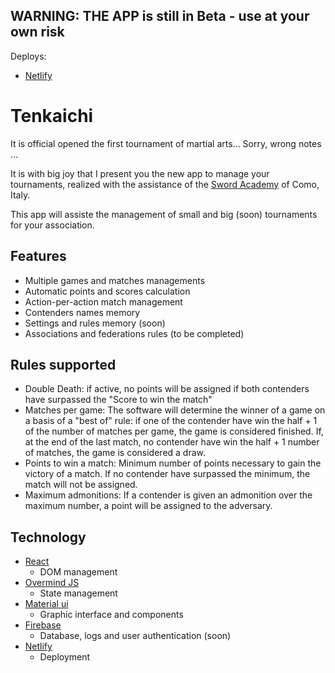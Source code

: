 ## WARNING: THE APP is still in Beta - use at your own risk

Deploys:
- [Netlify](https://elegant-mahavira-401723.netlify.app/)

# Tenkaichi

It is official opened the first tournament of martial arts...
Sorry, wrong notes
...

It is with big joy that I present you the new app to manage your tournaments, realized with the assistance of the [Sword Academy](https://sword.academy) of Como, Italy.

This app will assiste the management of small and big (soon) tournaments for your association.

## Features

- Multiple games and matches managements
- Automatic points and scores calculation
- Action-per-action match management
- Contenders names memory
- Settings and rules memory (soon)
- Associations and federations rules (to be completed)

## Rules supported

- Double Death: if active, no points will be assigned if both contenders have surpassed the "Score to win the match"
- Matches per game: The software will determine the winner of a game on a basis of a "best of" rule: if one of the contender have win the half + 1 of the number of matches per game, the game is considered finished. If, at the end of the last match, no contender have win the half + 1 number of matches, the game is considered a draw.
- Points to win a match: Minimum number of points necessary to gain the victory of a match. If no contender have surpassed the minimum, the match will not be assigned.
- Maximum admonitions: If a contender is given an admonition over the maximum number, a point will be assigned to the adversary.


## Technology

- [React](https://reactjs.org)
  - DOM management
- [Overmind JS](https://overmindjs.org)
  - State management
- [Material ui](https://material-ui.com)
  - Graphic interface and components
- [Firebase](https://firebase.google.com)
  - Database, logs and user authentication (soon)
- [Netlify](https://www.netlify.com/)
  - Deployment